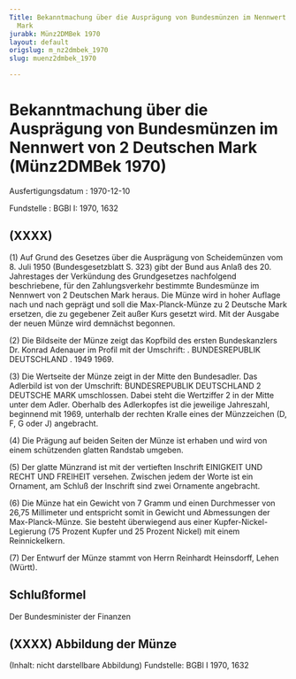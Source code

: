 ```yaml
---
Title: Bekanntmachung über die Ausprägung von Bundesmünzen im Nennwert von 2 Deutschen
  Mark
jurabk: Münz2DMBek 1970
layout: default
origslug: m_nz2dmbek_1970
slug: muenz2dmbek_1970

---
```


# Bekanntmachung über die Ausprägung von Bundesmünzen im Nennwert von 2 Deutschen Mark (Münz2DMBek 1970)

Ausfertigungsdatum
:   1970-12-10

Fundstelle
:   BGBl I: 1970, 1632



## (XXXX)

(1) Auf Grund des Gesetzes über die Ausprägung von Scheidemünzen vom
8\. Juli 1950 (Bundesgesetzblatt S. 323) gibt der Bund aus Anlaß des
20\. Jahrestages der Verkündung des Grundgesetzes nachfolgend
beschriebene, für den Zahlungsverkehr bestimmte Bundesmünze im
Nennwert von 2 Deutschen Mark heraus. Die Münze wird in hoher Auflage
nach und nach geprägt und soll die Max-Planck-Münze zu 2 Deutsche Mark
ersetzen, die zu gegebener Zeit außer Kurs gesetzt wird. Mit der
Ausgabe der neuen Münze wird demnächst begonnen.

(2) Die Bildseite der Münze zeigt das Kopfbild des ersten
Bundeskanzlers Dr. Konrad Adenauer im Profil mit der Umschrift: .
BUNDESREPUBLIK DEUTSCHLAND . 1949 1969.

(3) Die Wertseite der Münze zeigt in der Mitte den Bundesadler. Das
Adlerbild ist von der Umschrift: BUNDESREPUBLIK DEUTSCHLAND 2 DEUTSCHE
MARK umschlossen. Dabei steht die Wertziffer 2 in der Mitte unter dem
Adler. Oberhalb des Adlerkopfes ist die jeweilige Jahreszahl,
beginnend mit 1969, unterhalb der rechten Kralle eines der Münzzeichen
(D, F, G oder J) angebracht.

(4) Die Prägung auf beiden Seiten der Münze ist erhaben und wird von
einem schützenden glatten Randstab umgeben.

(5) Der glatte Münzrand ist mit der vertieften Inschrift EINIGKEIT UND
RECHT UND FREIHEIT versehen. Zwischen jedem der Worte ist ein
Ornament, am Schluß der Inschrift sind zwei Ornamente angebracht.

(6) Die Münze hat ein Gewicht von 7 Gramm und einen Durchmesser von
26,75 Millimeter und entspricht somit in Gewicht und Abmessungen der
Max-Planck-Münze. Sie besteht überwiegend aus einer Kupfer-Nickel-
Legierung (75 Prozent Kupfer und 25 Prozent Nickel) mit einem
Reinnickelkern.

(7) Der Entwurf der Münze stammt von Herrn Reinhardt Heinsdorff, Lehen
(Württ).


## Schlußformel

Der Bundesminister der Finanzen


## (XXXX) Abbildung der Münze

(Inhalt: nicht darstellbare Abbildung)
Fundstelle: BGBl I 1970, 1632

